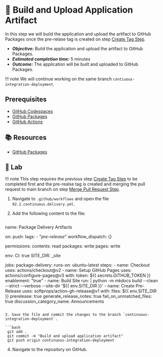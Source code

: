 # :test_tube: Build and Upload Application Artifact

In this step we will build the application and upload the artifact to GitHub Packages once the pre-relase tag is created on step [Create Tag Step](./01.md).

- _**Objective:**_ Build the application and upload the artifact to GitHub Packages.
- _**Estimated completion time:**_ 5 minutes
- _**Outcome:**_ The application will be built and uploaded to GitHub Packages.

!!! note
We will continue working on the same branch `contiuous-integration-deployment`.

## Prerequisites

- [GitHub Codespaces](#)
- [GitHub Packages](#)
- [GitHub Actions](#)

## :books: Resources

- [GitHub Packages](https://docs.github.com/en/packages/guides/about-github-container-registry)

## :pencil: Lab

!!! note
This step requires the previous step [Create Tag Step](./01.md) to be completed first and the pre-realse tag is created and merging the pull request to main branch on step [Merge Pull Request Step](./04.md).

1. Navigate to `.github/workflows` and open the file `02.2.continuous.delivery.yml`.
2. Add the following content to the file:

   ```yml
 name: Package Delivery Artifacts

 on:
 push:
     tags:
     - "*pre-release*"
 workflow_dispatch: {}

 permissions:
 contents: read
 packages: write
 pages: write

 env:
 CI: true
 SITE_DIR: _site

 jobs:
 package-delivery:
     runs-on: ubuntu-latest
     steps:
     - name: Checkout
         uses: actions/checkout@v2
     - name: Setup GitHub Pages
         uses: actions/configure-pages@v3
         with:
         token: ${{ secrets.GITHUB_TOKEN }}
         enablement: "true"
     - name: Build Site
         run: |
             python -m mkdocs build --clean --strict --verbose --site-dir '${{ env.SITE_DIR }}'
     - name: Create Pre-Release
         uses: softprops/action-gh-release@v1
         with:
         files: ${{ env.SITE_DIR }}
         prerelease: true
         generate_release_notes: true
         fail_on_unmatched_files: true
         discussion_category_name: Announcements
   ```

3. Save the file and commit the changes to the branch `continuous-integration-deployment`.

   ```bash
    git add .
    git commit -m "Build and upload application artifact"
    git push origin continuous-integration-deployment
   ```

4. Navigate to the repository on GitHub.
